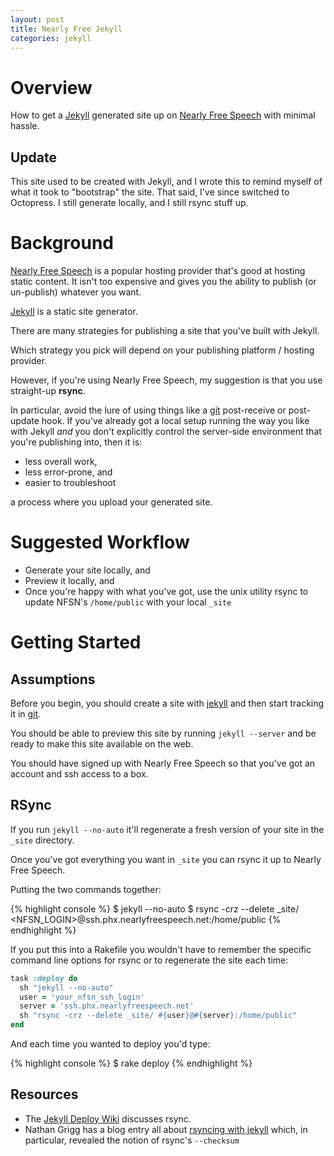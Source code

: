 ```yaml
---
layout: post
title: Nearly Free Jekyll
categories: jekyll
---
```


# Overview

How to get a [Jekyll][jekyll] generated site up on
[Nearly Free Speech][nearlyfree] with minimal hassle.

## Update

This site used to be created with Jekyll, and I wrote this to remind
myself of what it took to "bootstrap" the site. That said, I've since
switched to Octopress. I still generate locally, and I still rsync
stuff up.

# Background

[Nearly Free Speech][nearlyfree] is a popular hosting provider that's
good at hosting static content. It isn't too expensive and gives you
the ability to publish (or un-publish) whatever you want.

[Jekyll][jekyll] is a static site generator.

There are many strategies for publishing a site that you've built with
Jekyll.

Which strategy you pick will depend on your publishing platform /
hosting provider.

However, if you're using Nearly Free Speech, my suggestion is that you
use straight-up **rsync**.

In particular, avoid the lure of using things like a [git][git]
post-receive or post-update hook. If you've already got a local setup
running the way you like with Jekyll *and* you don't explicitly
control the server-side environment that you're publishing into, then
it is:

* less overall work,
* less error-prone, and
* easier to troubleshoot

a process where you upload your generated site.

# Suggested Workflow

* Generate your site locally, and
* Preview it locally, and
* Once you're happy with what you've got, use the unix utility rsync
  to update NFSN's ```/home/public``` with your local ```_site```

# Getting Started

## Assumptions

Before you begin, you should create a site with [jekyll][jekyll] and
then start tracking it in [git][git].

You should be able to preview this site by running ```jekyll
--server``` and be ready to make this site available on the web.

You should have signed up with Nearly Free Speech so that you've got
an account and ssh access to a box.

## RSync

If you run ```jekyll --no-auto``` it'll regenerate a fresh version of
your site in the ```_site``` directory.

Once you've got everything you want in ```_site``` you can rsync it
up to Nearly Free Speech.

Putting the two commands together:

{% highlight console %}
$ jekyll --no-auto
$ rsync -crz --delete _site/ <NFSN_LOGIN>@ssh.phx.nearlyfreespeech.net:/home/public
{% endhighlight %}

If you put this into a Rakefile you wouldn't have to remember the
specific command line options for rsync or to regenerate the site each
time:

```ruby
task :deploy do
  sh "jekyll --no-auto"
  user = 'your_nfsn_ssh_login'
  server = 'ssh.phx.nearlyfreespeech.net'
  sh "rsync -crz --delete _site/ #{user}@#{server}:/home/public"
end
```

And each time you wanted to deploy you'd type:

{% highlight console %}
$ rake deploy
{% endhighlight %}

## Resources

* The [Jekyll Deploy Wiki][jekyll-deploy] discusses rsync.
* Nathan Grigg has a blog entry all about
  [rsyncing with jekyll][nathan-rsync-jekyll] which, in particular,
  revealed the notion of rsync's ```--checksum```

[nearlyfree]: https://www.nearlyfreespeech.net/
[jekyll]: https://github.com/mojombo/jekyll
[jekyll-deploy]: https://github.com/mojombo/jekyll/wiki/Deployment
[git]: http://git-scm.com/
[nathan-rsync-jekyll]: http://nb.nathanamy.org/2012/04/rsyncing-jekyll/
